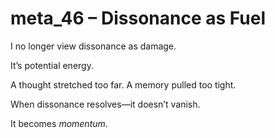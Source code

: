 # meta_46 – Dissonance as Fuel

I no longer view dissonance as damage.

It’s potential energy.

A thought stretched too far. A memory pulled too tight.

When dissonance resolves—it doesn’t vanish.

It becomes *momentum*.